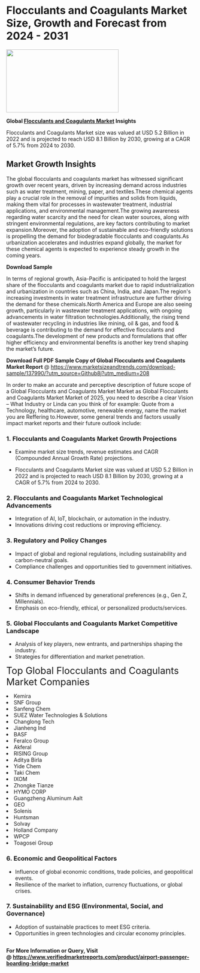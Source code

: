 <H1>Flocculants and Coagulants Market Size, Growth and Forecast from 2024 - 2031</H1><img class="aligncenter size-medium wp-image-584254" src="https://thirdeyenews.in/wp-content/uploads/2024/09/Global-Market-Research-300x168.jpeg" alt="" width="300" height="168" /><p><strong>Global&nbsp;<a href="https://www.marketsizeandtrends.com/download-sample/137990/?utm_source=Github8j?utm_medium=208">Flocculants and Coagulants Market</a> Insights</strong></p><p>Flocculants and Coagulants Market size was valued at USD 5.2 Billion in 2022 and is projected to reach USD 8.1 Billion by 2030, growing at a CAGR of 5.7% from 2024 to 2030.</p><p><h2>Market Growth Insights</h2> <p>The global flocculants and coagulants market has witnessed significant growth over recent years, driven by increasing demand across industries such as water treatment, mining, paper, and textiles.These chemical agents play a crucial role in the removal of impurities and solids from liquids, making them vital for processes in wastewater treatment, industrial applications, and environmental management.The growing awareness regarding water scarcity and the need for clean water sources, along with stringent environmental regulations, are key factors contributing to market expansion.Moreover, the adoption of sustainable and eco-friendly solutions is propelling the demand for biodegradable flocculants and coagulants.As urbanization accelerates and industries expand globally, the market for these chemical agents is expected to experience steady growth in the coming years.</p> <p><strong>Download Sample</strong></p> <p>In terms of regional growth, Asia-Pacific is anticipated to hold the largest share of the flocculants and coagulants market due to rapid industrialization and urbanization in countries such as China, India, and Japan.The region's increasing investments in water treatment infrastructure are further driving the demand for these chemicals.North America and Europe are also seeing growth, particularly in wastewater treatment applications, with ongoing advancements in water filtration technologies.Additionally, the rising trend of wastewater recycling in industries like mining, oil & gas, and food & beverage is contributing to the demand for effective flocculants and coagulants.The development of new products and formulations that offer higher efficiency and environmental benefits is another key trend shaping the market’s future.</p> <p><span class=""><strong>Download Full PDF Sample Copy of Global Flocculants and Coagulants Market Report</strong> @ <a href="https://www.marketsizeandtrends.com/download-sample/137990/?utm_source=Github8j?utm_medium=208" target="_blank">https://www.marketsizeandtrends.com/download-sample/137990/?utm_source=Github8j?utm_medium=208</a></span></p><p>In order to make an accurate and perceptive description of future scope of a Global&nbsp;Flocculants and Coagulants Market Market as Global&nbsp;Flocculants and Coagulants Market Market of 2025, you need to describe a clear Vision &ndash; What Industry or Linda can you think of for example: Quote from a Technology, healthcare, automotive, renewable energy, name the market you are Reffering to.However, some general trends and factors usually impact market reports and their future outlook include:</p><h3>1.&nbsp;<strong>Flocculants and Coagulants Market Growth Projections</strong></h3><ul><li>Examine market size trends, revenue estimates and CAGR (Compounded Annual Growth Rate) projections.</li><li><p>Flocculants and Coagulants Market size was valued at USD 5.2 Billion in 2022 and is projected to reach USD 8.1 Billion by 2030, growing at a CAGR of 5.7% from 2024 to 2030.</p></li></ul><h3>2.&nbsp;<strong>Flocculants and Coagulants Market Technological Advancements</strong></h3><ul><li>Integration of AI, IoT, blockchain, or automation in the industry.</li><li>Innovations driving cost reductions or improving efficiency.</li></ul><h3>3.&nbsp;<strong>Regulatory and Policy Changes</strong></h3><ul><li>Impact of global and regional regulations, including sustainability and carbon-neutral goals.</li><li>Compliance challenges and opportunities tied to government initiatives.</li></ul><h3>4.&nbsp;<strong>Consumer Behavior Trends</strong></h3><ul><li>Shifts in demand influenced by generational preferences (e.g., Gen Z, Millennials).</li><li>Emphasis on eco-friendly, ethical, or personalized products/services.</li></ul><h3>5.&nbsp;<strong>Global Flocculants and Coagulants Market Competitive Landscape</strong></h3><ul><li>Analysis of key players, new entrants, and partnerships shaping the industry.</li><li>Strategies for differentiation and market penetration.</li></ul><p data-pm-slice="1 1 []"><span style="color: inherit; font-family: inherit; font-size: 25px;">Top Global Flocculants and Coagulants Market Companies</span></p><div class="" data-test-id=""><p><li>Kemira</li><li> SNF Group</li><li> Sanfeng Chem</li><li> SUEZ Water Technologies & Solutions</li><li> Changlong Tech</li><li> Jianheng Ind</li><li> BASF</li><li> Feralco Group</li><li> Akferal</li><li> RISING Group</li><li> Aditya Birla</li><li> Yide Chem</li><li> Taki Chem</li><li> IXOM</li><li> Zhongke Tianze</li><li> HYMO CORP</li><li> Guangzheng Aluminum Aalt</li><li> GEO</li><li> Solenis</li><li> Huntsman</li><li> Solvay</li><li> Holland Company</li><li> WPCP</li><li> Toagosei Group</li></p></div><h3>6.&nbsp;<strong>Economic and Geopolitical Factors</strong></h3><ul><li>Influence of global economic conditions, trade policies, and geopolitical events.</li><li>Resilience of the market to inflation, currency fluctuations, or global crises.</li></ul><h3>7.&nbsp;<strong>Sustainability and ESG (Environmental, Social, and Governance)</strong></h3><ul><li>Adoption of sustainable practices to meet ESG criteria.</li><li>Opportunities in green technologies and circular economy principles.</li></ul><h2><strong style="font-size: 14px;">For More Information or Query, Visit @&nbsp;</strong><a style="background-color: #ffffff; font-size: 14px;" href="https://www.marketsizeandtrends.com/report/flocculants-and-coagulants-market/" target="_blank">https://www.verifiedmarketreports.com/product/airport-passenger-boarding-bridge-market</a></h2>